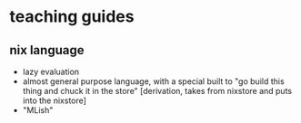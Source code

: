# teaching guides


## nix language

- lazy evaluation
- almost general purpose language, with a special built to "go build this thing and chuck it in the store" [derivation, takes from nixstore and puts into the nixstore]
- "MLish"

